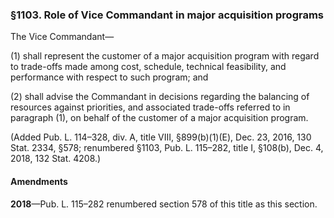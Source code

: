 ### §1103. Role of Vice Commandant in major acquisition programs ###

The Vice Commandant—

(1) shall represent the customer of a major acquisition program with regard to trade-offs made among cost, schedule, technical feasibility, and performance with respect to such program; and

(2) shall advise the Commandant in decisions regarding the balancing of resources against priorities, and associated trade-offs referred to in paragraph (1), on behalf of the customer of a major acquisition program.

(Added Pub. L. 114–328, div. A, title VIII, §899(b)(1)(E), Dec. 23, 2016, 130 Stat. 2334, §578; renumbered §1103, Pub. L. 115–282, title I, §108(b), Dec. 4, 2018, 132 Stat. 4208.)

#### Amendments ####

**2018**—Pub. L. 115–282 renumbered section 578 of this title as this section.